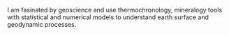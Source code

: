 I am fasinated by geoscience and use thermochronology, mineralogy tools with statistical and numerical models to understand earth surface and geodynamic processes.
